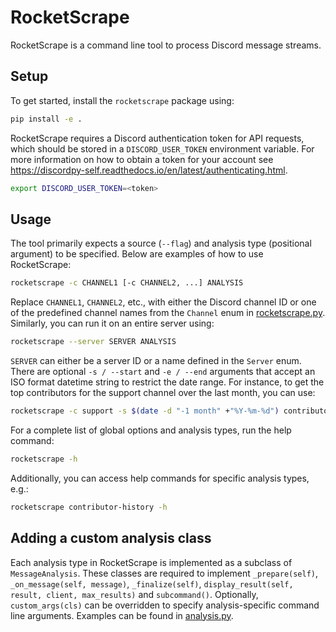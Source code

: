 # RocketScrape

RocketScrape is a command line tool to process Discord message streams.

## Setup

To get started, install the `rocketscrape` package using:
```bash
pip install -e .
```
RocketScrape requires a Discord authentication token for API requests, which should be stored in a
`DISCORD_USER_TOKEN` environment variable. For more information on how to obtain a token for your account see https://discordpy-self.readthedocs.io/en/latest/authenticating.html.
```bash
export DISCORD_USER_TOKEN=<token>
```

## Usage

The tool primarily expects a source (`--flag`) and analysis type (positional argument) to be specified. 
Below are examples of how to use RocketScrape:

```bash
rocketscrape -c CHANNEL1 [-c CHANNEL2, ...] ANALYSIS 
```
Replace `CHANNEL1`, `CHANNEL2`, etc., with either the Discord channel ID or one of the predefined channel names from 
the `Channel` enum in [rocketscrape.py](src/rocketscrape.py). Similarly, you can run it on an entire server using:
```bash
rocketscrape --server SERVER ANALYSIS 
```
`SERVER` can either be a server ID or a name defined in the `Server` enum. There are optional `-s / --start` and
`-e / --end` arguments that accept an ISO format datetime string to restrict the date range. For instance,
to get the top contributors for the support channel over the last month, you can use:
```bash
rocketscrape -c support -s $(date -d "-1 month" +"%Y-%m-%d") contributors
```
For a complete list of global options and analysis types, run the help command:
```bash
rocketscrape -h
```
Additionally, you can access help commands for specific analysis types, e.g.:
```bash
rocketscrape contributor-history -h
```

## Adding a custom analysis class
Each analysis type in RocketScrape is implemented as a subclass of `MessageAnalysis`. These classes are required to 
implement `_prepare(self)`, `_on_message(self, message)`, `_finalize(self)`,
`display_result(self, result, client, max_results)` and `subcommand()`. Optionally, `custom_args(cls)` can be overridden
to specify analysis-specific command line arguments. Examples can be found in [analysis.py](src/analysis.py).